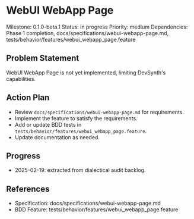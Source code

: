 # WebUI WebApp Page
Milestone: 0.1.0-beta.1
Status: in progress
Priority: medium
Dependencies: Phase 1 completion, docs/specifications/webui-webapp-page.md, tests/behavior/features/webui_webapp_page.feature

## Problem Statement
WebUI WebApp Page is not yet implemented, limiting DevSynth's capabilities.


## Action Plan
- Review `docs/specifications/webui-webapp-page.md` for requirements.
- Implement the feature to satisfy the requirements.
- Add or update BDD tests in `tests/behavior/features/webui_webapp_page.feature`.
- Update documentation as needed.

## Progress
- 2025-02-19: extracted from dialectical audit backlog.

## References
- Specification: docs/specifications/webui-webapp-page.md
- BDD Feature: tests/behavior/features/webui_webapp_page.feature
